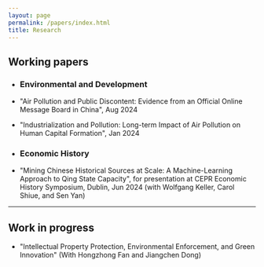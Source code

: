 ```yaml
---
layout: page
permalink: /papers/index.html
title: Research
---
```


## Working papers
- ### Environmental and Development

- "Air Pollution and Public Discontent: Evidence from an Official Online Message Board in China", Aug 2024
- "Industrialization and Pollution: Long-term Impact of Air Pollution on Human Capital Formation", Jan 2024

- ### Economic History

- "Mining Chinese Historical Sources at Scale: A Machine-Learning Approach to Qing State Capacity", for presentation at CEPR Economic History Symposium, Dublin, Jun 2024 (with Wolfgang Keller, Carol Shiue, and Sen Yan)
---

## Work in progress


- "Intellectual Property Protection, Environmental Enforcement, and Green Innovation" (With Hongzhong Fan and Jiangchen Dong) 
